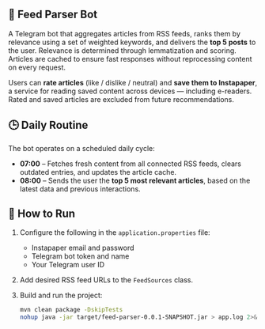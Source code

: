 ## 📰 Feed Parser Bot

A Telegram bot that aggregates articles from RSS feeds, ranks them by relevance using a set of weighted keywords, and delivers the **top 5 posts** to the user. Relevance is determined through lemmatization and scoring. Articles are cached to ensure fast responses without reprocessing content on every request.

Users can **rate articles** (like / dislike / neutral) and **save them to Instapaper**, a service for reading saved content across devices — including e-readers. Rated and saved articles are excluded from future recommendations.

## 🕒 Daily Routine

The bot operates on a scheduled daily cycle:

- **07:00** – Fetches fresh content from all connected RSS feeds, clears outdated entries, and updates the article cache.
- **08:00** – Sends the user the **top 5 most relevant articles**, based on the latest data and previous interactions.

## 🚀 How to Run

1. Configure the following in the `application.properties` file:
   - Instapaper email and password  
   - Telegram bot token and name  
   - Your Telegram user ID

2. Add desired RSS feed URLs to the `FeedSources` class.

3. Build and run the project:

   ```bash
   mvn clean package -DskipTests
   nohup java -jar target/feed-parser-0.0.1-SNAPSHOT.jar > app.log 2>&1 &

